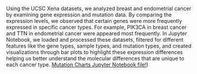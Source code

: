 Using the UCSC Xena datasets, we analyzed breast and endometrial cancer by examining gene expression and mutation data. By comparing the expression levels, we observed that certain genes were more frequently expressed in specific cancer types. For example, PIK3CA in breast cancer and TTN in endometrial cancer were appeared most frequently. In Jupyter Notebook, we loaded and processed these datasets, filtered for different features like the gene types, sample types, and mutation types, and created visualizations through bar plots to highlight these expression differences helping us better understand the molecular differences that are unique to each cancer type. 
[Mutation Charts Jupyter Notebook file!](https://github.com/rwang08/rwang08.github.io/blob/main/Untitled-2.html))
